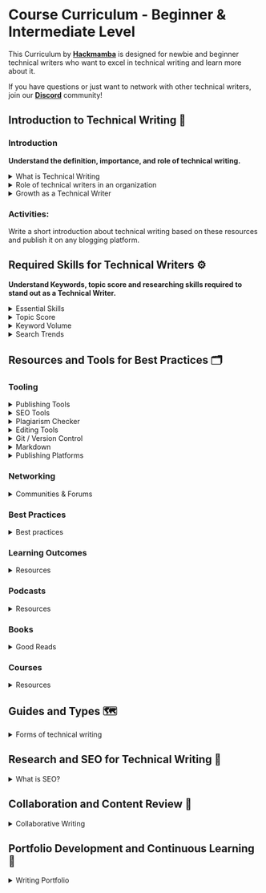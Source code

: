 # Course Curriculum - Beginner & Intermediate Level

This Curriculum by **[Hackmamba](https://hackmamba.io/)** is designed for newbie and beginner technical writers who want to excel in technical writing and learn more about it.  

If you have questions or just want to network with other technical writers, join our **[Discord](https://discord.com/invite/MjbyDy3sPp)** community!

## Introduction to Technical Writing 📝

### Introduction

**Understand the definition, importance, and role of technical writing.**

<details>
<summary>What is Technical Writing</summary>

**[How to Write Efficient Technical Blog Posts](https://www.youtube.com/watch?v=6LJ0-eHgBKc&t=74s)**

**[What is Technical Writing?](https://technicalwriterhq.com/writing/technical-writing/)** 

**[Technical Writing: What and How?](https://edidiongasikpo.com/technical-writing-what-and-how)** 

**[Everything you need to know to become a technical writer](https://www.everythingtechnicalwriting.com/everything-you-need-to-know-about-technical-writing/)** 

**[The ABCs of Technical Writing](https://www.developernation.net/blog/the-abcs-of-technical-writing/)**

**[A software developer's guide to Writing](https://theankurtyagi.com/a-software-developers-guide-to-writing/)** 

**[Types of Technical Writing](https://www.acadecraft.com/blog/types-of-technical-writing/)**
</details>

<details>
<summary>Role of technical writers in an organization</summary>

**[Why is Technical Writing Important at Workplace](https://www.acadecraft.com/blog/reasons-why-is-technical-writing-important/)** 

[**Why Technical Writing Is Critical to the Success of An Organisation**](https://keepler.io/2022/06/01/why-technical-writing-is-critical-to-the-success-of-an-organisation/)

</details>

<details>
<summary>Growth as a Technical Writer</summary>

**[What is the Technical Writer Career Path?](https://www.youtube.com/watch?v=RZF34wQEv0Y)**

</details>


### Activities:

Write a short introduction about technical writing based on these resources and publish it on any blogging platform.


## Required Skills for Technical Writers ⚙️

**Understand Keywords, topic score and researching skills required to stand out as a Technical Writer.**

<details>
<summary>Essential Skills</summary>

**[Steps to creating an outstanding content outline for Technical Writers](https://hackmamba.io/blog/2024/08/content-outline-for-technical-writers/)**
    
**[9 Essential Technical Writing Skills Every Writer Must Possess](https://whatfix.com/blog/technical-writing-skills/)**
    
**[Essential Technical Writing Skills](https://technicalwriterhq.com/career/technical-writer/technical-writing-skills/)**
    
**[11 Skills of a Good Technical Writer](https://clickhelp.com/clickhelp-technical-writing-blog/11-skills-of-a-good-technical-writer/#interest-in-science-and-technology)**
    
</details>


<details>
<summary>Topic Score</summary>
    
**[How is the topic score calculated?](https://kb.scompler.com/en/knowledge/how-is-the-topic-score-calculated)**
    
**[Technical Documentation in Software Development](https://www.altexsoft.com/blog/technical-documentation-in-software-development-types-best-practices-and-tools/)**
    
**[How can you evaluate the effectiveness of research in technical writing?](https://www.linkedin.com/advice/1/how-can-you-evaluate-effectiveness-research-technical-writing)**

</details>

<details>

<summary>Keyword Volume</summary>
    

**[Keyword Search Volume Insights: A Detailed Overview](https://neilpatel.com/blog/keyword-search-volume/)**
    
**[Keyword Search Volume: What It Is & How to Find It](https://www.semrush.com/blog/keyword-search-volume/)** 
    
**[Keyword Research Tutorial: Best Strategies to Rank #1](https://youtu.be/NadiT0HYt4Y?si=aGIaY3XHlS5w-zd_)**

</details>

<details>

<summary>Search Trends</summary>
    
**[Blog Post Ideas](https://firstsiteguide.com/blog-post-ideas/)**
    
**[How to find topics](https://jackandbean.com/blog/how-to-find-topics/)**

</details>

## Resources and Tools for Best Practices 🗂️

### Tooling

<details>

<summary>Publishing Tools</summary>
 
**[Most Popular Tools for Technical Writing](https://document360.com/blog/tools-for-technical-writing/)**
    
**[Best Technical Writing Software and Tools for 2024](https://clickhelp.com/clickhelp-technical-writing-blog/15-best-technical-writing-software-and-tools/)**
    
**[Best Knowledge Base Software and Tools in 2024](https://clickhelp.com/clickhelp-technical-writing-blog/11-best-knowledge-base-software-and-tools/#what-is-a-knowledge-base-software)**
    
**[Essential Tools for Technical Writing](https://helpjuice.com/blog/technical-writing-tools)**
    
**[Authoring Tools for Technical Writers](https://www.linkedin.com/pulse/authoring-tools-technical-writers-comprehensive-overview-opere/)**
    

</details>   

<details>

<summary>SEO Tools</summary>


[Best SEO Tools](https://zapier.com/blog/best-seo-tools/)

</details>

<details>

<summary>Plagiarism Checker</summary>


**[Best plagiarism checker 2024 revealed](https://youtu.be/y3k96r3Y1wQ?si=PAogvbCt315JtfX7)**
    
**[10 Best Free Plagiarism Checkers](https://www.scribbr.com/plagiarism/best-free-plagiarism-checker/)**

**[The 11 Best Plagiarism Checkers for Freelance Writers](https://www.jenniferberube.com/best-plagiarism-checkers-for-freelance-writers/)**

</details>

<details>

<summary>Editing Tools</summary>


**[Best Writing & Editing Tools in 2024](https://www.semrush.com/blog/content-editing-tools/)** 

**[The Best Free & Paid Proofreading & Editing Software](https://scribemedia.com/proofreading-editing-software/)** by **Tucker Max**

</details>

<details>

<summary>Git / Version Control</summary>

**[Getting Started - About Version Control](https://git-scm.com/book/en/v2/Getting-Started-About-Version-Control)**

**[Git for Professionals Tutorial - Tools & Concepts for Mastering Version Control with Git](https://youtu.be/Uszj_k0DGsg?si=Oz3pJquBy1DCjONc)**
        
</details>    
        
<details>

<summary>Markdown</summary>

**[The Only Markdown Crash Course You Will Ever Need](https://youtu.be/_PPWWRV6gbA?si=Euu86WZk21soZnq8)**
        
**[An overview of Markdown, how it works, and what you can do with it**](https://www.markdownguide.org/)**

</details>

<details>

<summary>Publishing Platforms</summary>
    
**[Medium](https://medium.com/)**
    
**[Hashnode](https://hashnode.com/)**
    
**[Dev.to](https://dev.to/)**
    
**[Daily Dev](https://daily.dev/)**
    
**[freeCodeCamp](https://www.freecodecamp.org/)**

</details>

### Networking

<details>

<summary>Communities & Forums</summary>


[**Technical Writing Communities**](https://medium.com/technical-writing-is-easy/technical-writing-communities-ef807c11134c)

[**Technical Writing Forums and Communities**](https://blog.contentre.io/technical-writing-forums-and-communities/)

**[Technical Typers community](https://discord.gg/2zGqkPVAy6)**

**[Reddit](https://www.reddit.com/r/technicalwriting/)**

**[Non Technical in Tech](https://join.slack.com/t/nontechintech/shared_invite/zt-s9eg89md-oa_0xTZpVn2iYZvOoAIhBQ)**

**[Linkedin Technical Writing Group](https://www.linkedin.com/groups/112571/)**

**[The Markup Scribe by William Imoh](https://subscribe.dentry.io/lr2F0z)**

**[Write the Docs Newsletter](https://www.writethedocs.org/newsletter/)**

**[I'd Rather Be Writing Newsletter](https://idratherbewriting.com/newsletter/)**

**[Everything Technical Writing](https://www.everythingtechnicalwriting.com/#subscribe-form)**

**[Technical Writing Insiders by Josh Fechter](https://technicalwriterhq.com/newsletter-subscribe/)**

**[Technical Writing for Developers](https://www.subscribepage.com/technicalwriting)**

**[Source Code by Suraj Vishwakarma](https://substack.com/@surajondev)**

</details>

### Best Practices

<details>

<summary>Best practices</summary>
    
**[Top 10 Tips for Great Technical Writing](https://document360.com/blog/top-10-tips-for-great-technical-writing/)**
    
**[Best Practices in Technical Writing](https://www.gcu.edu/blog/language-communication/best-practices-technical-writing)**
    
**[Technical Writing: 6 Best Practices for Effective Content](https://proedit.com/technical-writing-best-practices/)**

</details>

### Learning Outcomes

<details>

<summary>Resources</summary>

**[Working with APIs by Knowledge Owl](https://www.notion.so/Resources-and-Best-Practices-0cd869f629d649369e0f9c6e084aa7e0?pvs=21)**

**[Learn Markdown](https://www.notion.so/Resources-and-Best-Practices-0cd869f629d649369e0f9c6e084aa7e0?pvs=21)**

**[Git and Version Control](https://www.notion.so/Resources-and-Best-Practices-0cd869f629d649369e0f9c6e084aa7e0?pvs=21)**

</details>

### Podcasts

<details>

<summary>Resources</summary>

**[Thenotboringtechwriter Podcast](https://www.thenotboringtechwriter.com/)**

**[Technical Marketing Handbook](https://www.stitcher.com/show/technical-marketing-handbook)**

**[10 Mins Tech Comm](https://www.stitcher.com/show/10minute-tech-comm)**

**[API THE DOCS podcast](https://apithedocs.org/podcast?page=1)**

</details>

### Books

<details>

<summary>Good Reads</summary>

**[Open Technical Communication!](https://alg.manifoldapp.org/read/open-technical-communication/section/67ef90ba-8ca3-4e8e-abb0-0a3966cf2ac7)**

**[Docs for Developers](https://www.amazon.com/dp/1484272161/ref=cm_sw_r_awdo_navT_g_SV4HMY0QJNCGSEZ96T21)**

**[The Mayfield Handbook of Technical and Scientific Writing](http://www.mit.edu/course/21/21.guide/toc.htm)**

**[Writing Handbook](https://www.julian.com/guide/write/intro)**

**[Technical Writing 101: A Real-World Guide to Planning and Writing Technical Content](https://www.gettextbooks.com/isbn/9780970473363/)**

**[Docs for Developers](https://learning.oreilly.com/library/view/docs-for-developers/9781484272176/html/505277_1_En_BookFrontmatter_OnlinePDF.xhtml)**

</details>

### Courses

<details>

<summary>Resources</summary>

**[Learn Tech Writing](https://learntechwriting.co/index.html)**

**[Tech Writers Master Class](https://www.udemy.com/course/tech-writers-master-class/)**

**[Technical writing course by TechnicalWriterHQ](https://technicalwriter.teachable.com/p/home?referral_code=6TJ7SI?ref=everythingtechnicalwriting.com) (paid)**

**[Fundamentals of Technical Writing by Ed2go](https://www.ed2go.com/courses/writing/writing-and-editing/ilc/fundamentals-of-technical-writing?ref=everythingtechnicalwriting.com) (paid)**

**[Technical writing course by Google](https://developers.google.com/tech-writing?ref=everythingtechnicalwriting.com) (free)**

**[Writing for Software developers](https://philipkiely.gumroad.com/l/uZPZU?ref=everythingtechnicalwriting.com) (paid)**

**[Open technical communication course](https://alg.manifoldapp.org/projects/open-tc?ref=everythingtechnicalwriting.com) (free)**

**[Technical writing: Documentation on software projects by Pluralsight](https://app.pluralsight.com/library/courses/technical-writing-software-documentation/table-of-contents?ref=everythingtechnicalwriting.com) (paid)**

**[All of HubSpot's SEO courses, in one place](https://www.hubspot.com/resources/courses/seo)**

**[10 Completely Free SEO Training Courses](https://ahrefs.com/blog/free-seo-courses/)**

**[Complete SEO Course for Beginners](https://youtu.be/xsVTqzratPs)**

</details>

## Guides and Types 🗺️

<details>

<summary>Forms of technical writing</summary>
    
**[Exploring the 11 Types of Technical Writing](https://www.acadecraft.com/blog/types-of-technical-writing/)**    
    
**[API Documentation Guide and Best Practices](https://stoplight.io/api-documentation-guide)**
    
**[Content Troubleshooting Guide](https://contentmanagementcourse.com/content-troubleshooting/content-troubleshooting-guide/)**

</details>


## Research and SEO for Technical Writing 🔬

<details>

<summary>What is SEO?</summary>

**[SEO Explained: What Is SEO?](https://www.youtube.com/watch?v=pIbQfOcsEsE)**

**[Keyword Research for SEO Beginners](https://www.youtube.com/watch?v=OMJQPqG2Uas)**

**[What is on-page SEO?](https://yoast.com/what-is-onpage-seo/)**

**[41 Best SEO Tools (Free & Paid](https://backlinko.com/best-free-seo-tools))**

**[Tips on Conducting Proper Research in Tech Writing](https://medium.com/technical-writing-is-easy/tips-on-conducting-proper-research-in-tech-writing-7eeba58bde81)** 

</details>

## Collaboration and Content Review 🤝

<details>

<summary>Collaborative Writing</summary>

**[Collaborative writing on Technical teams](https://www.youtube.com/watch?v=rde2nVaU-9s)**

**[The top 7 collaborative document editing tools](https://www.bynder.com/en/blog/the-top-7-collaborative-document-editing-tools/)**

**[7 Ways to Accelerate Your Content Review and Approval](https://contentmarketinginstitute.com/articles/accelerate-content-approval/)**

</details>

## Portfolio Development and Continuous Learning  💼

<details>

<summary>Writing Portfolio</summary>

**[How to create a Technical Writing Portfolio](https://www.everythingtechnicalwriting.com/technical-writing-portfolio/)**

**[Top Technical Writing Portfolio Examples 2024](https://technicalwriterhq.com/career/technical-writer/technical-writer-portfolio/)**

**[How to Build an Awesome Technical Writing Portfolio and 5 Excellent Examples](https://www.journoportfolio.com/blog/how-to-build-a-technical-writing-portfolio-and-5-excellent-examples/)**

**[Continuous Learning in Tech: Strategies for Keeping Your Skills Sharp Throughout Your Career](https://ivyexec.com/career-advice/2024/continuous-learning-in-tech-strategies-for-keeping-your-skills-sharp-throughout-your-career)**

**[What is continuous learning?](https://www.techtarget.com/whatis/definition/continuous-learning)**

</details>
